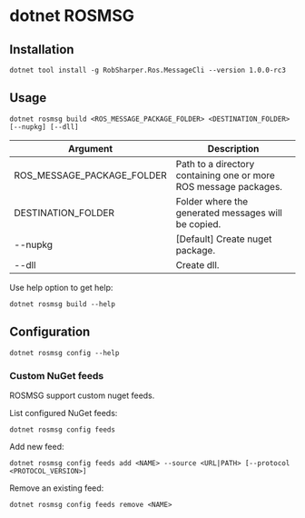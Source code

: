 # dotnet ROSMSG

## Installation

```
dotnet tool install -g RobSharper.Ros.MessageCli --version 1.0.0-rc3
```

## Usage
```
dotnet rosmsg build <ROS_MESSAGE_PACKAGE_FOLDER> <DESTINATION_FOLDER> [--nupkg] [--dll]
```
|Argument | Description |
|---|---|
|ROS_MESSAGE_PACKAGE_FOLDER | Path to a directory containing one or more ROS message packages. |
|DESTINATION_FOLDER | Folder where the generated messages will be copied. |
| --nupkg | [Default] Create nuget package. |
| --dll | Create dll. |



Use help option to get help:
```
dotnet rosmsg build --help
```

## Configuration

```
dotnet rosmsg config --help
```

### Custom NuGet feeds
ROSMSG support custom nuget feeds.

List configured NuGet feeds:
```
dotnet rosmsg config feeds
```

Add new feed:
```
dotnet rosmsg config feeds add <NAME> --source <URL|PATH> [--protocol <PROTOCOL_VERSION>]
```

Remove an existing feed:
```
dotnet rosmsg config feeds remove <NAME>
```